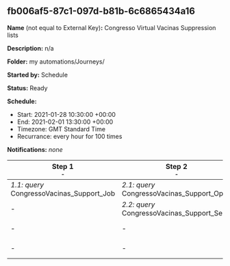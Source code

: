 ## fb006af5-87c1-097d-b81b-6c6865434a16

**Name** (not equal to External Key)**:** Congresso Virtual Vacinas Suppression lists

**Description:** n/a

**Folder:** my automations/Journeys/

**Started by:** Schedule

**Status:** Ready

**Schedule:**

* Start: 2021-01-28 10:30:00 +00:00
* End: 2021-02-01 13:30:00 +00:00
* Timezone: GMT Standard Time
* Recurrance: every hour for 100 times

**Notifications:** _none_


| Step 1<br>_<small>-</small>_ | Step 2<br>_<small>-</small>_ | Step 3<br>_<small>-</small>_ |
| --- | --- | --- |
| _1.1: query_<br>CongressoVacinas_Support_Job | _2.1: query_<br>CongressoVacinas_Support_Open | _3.1: query_<br>CongressoVacinas_CRM_SuppressionList_Email6 |
| - | _2.2: query_<br>CongressoVacinas_Support_Sent | _3.2: query_<br>CongressoVacinas_DIH_SuppressionList_Email6 |
| - | - | _3.3: query_<br>CongressoVacinas_CRM_SuppressionList_Email5 |
| - | - | _3.4: query_<br>CongressoVacinas_DIH_SuppressionList_Email5 |
